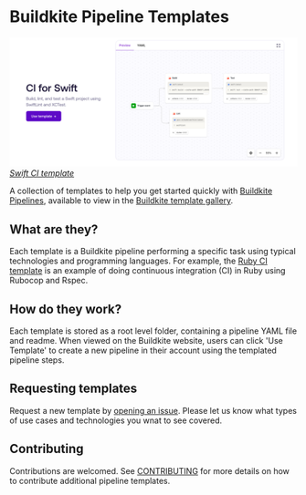 # Buildkite Pipeline Templates

![](template.png)
_[Swift CI template](https://buildkite.com/pipelines/templates/ci/swift)_

A collection of templates to help you get started quickly with [Buildkite Pipelines](https://buildkite.com/pipelines), available to view in the [Buildkite template gallery](https://buildkite.com/pipelines/templates).

## What are they?

Each template is a Buildkite pipeline performing a specific task using typical technologies and programming languages. For example, the [Ruby CI template](https://buildkite.com/pipelines/templates/ci/ruby-ci) is an example of doing continuous integration (CI) in Ruby using Rubocop and Rspec.

## How do they work?

Each template is stored as a root level folder, containing a pipeline YAML file and readme. When viewed on the Buildkite website, users can click 'Use Template' to create a new pipeline in their account using the templated pipeline steps.

## Requesting templates

Request a new template by [opening an issue](https://github.com/buildkite/templates/issues/new?template=pipeline-template-request.md). Please let us know what types of use cases and technologies you wnat to see covered.

## Contributing

Contributions are welcomed. See [CONTRIBUTING](./CONTRIBUTING.md) for more details on how to contribute additional pipeline templates.
